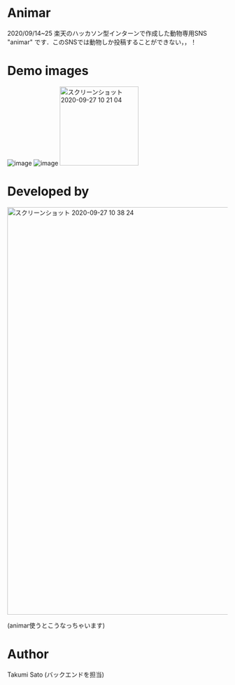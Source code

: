 # Animar
2020/09/14~25 楽天のハッカソン型インターンで作成した動物専用SNS "animar" です．このSNSでは動物しか投稿することができない，，！

# Demo images
![image](https://user-images.githubusercontent.com/60457290/94353233-925d6780-00a9-11eb-85b9-371eb3471446.png)
![image](https://user-images.githubusercontent.com/60457290/94353229-807bc480-00a9-11eb-9ff1-3581f57af644.png)
<img width="180" alt="スクリーンショット 2020-09-27 10 21 04" src="https://user-images.githubusercontent.com/60457290/94353349-2e3ba300-00ab-11eb-8911-c092bf57a0bf.png">

# Developed by
<img width="929" alt="スクリーンショット 2020-09-27 10 38 24" src="https://user-images.githubusercontent.com/60457290/94353572-98edde00-00ad-11eb-831a-fa85c668d62d.png">

(animar使うとこうなっちゃいます)

# Author 
Takumi Sato (バックエンドを担当)
